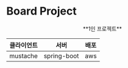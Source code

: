 # Board Project

<div align ="center">
**1인 프로젝트**

|클라이언트|서버|배포| 
|:---:|:---:|:---:| 
|mustache|spring-boot|aws| 

</div>
